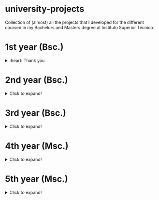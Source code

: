 # university-projects
Collection of (almost) all the projects that I developed for the different coursed in my Bachelors and Masters degree at Instituto Superior Técnico.

# 1st year (Bsc.)
<details>
<summary>:heart: Thank you</summary>

![Thank you](https://camo.githubusercontent.com/4fd95715cff5db944532897c286e526780e90660/68747470733a2f2f6d65646961332e67697068792e636f6d2f6d656469612f53396f4e4743314534325654324a527973762f67697068792e676966)
</details>

# 2nd year (Bsc.)
<details>
  <summary>Click to expand!</summary>

</details>

# 3rd year (Bsc.)
<details>
  <summary>Click to expand!</summary>

</details>

# 4th year (Msc.)
<details>
  <summary>Click to expand!</summary>

</details>

# 5th year (Msc.)
<details>
  <summary>Click to expand!</summary>

</details>

